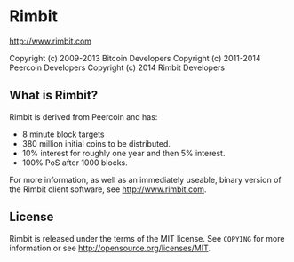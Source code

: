 Rimbit
================================

http://www.rimbit.com

Copyright (c) 2009-2013 Bitcoin Developers
Copyright (c) 2011-2014 Peercoin Developers
Copyright (c) 2014 Rimbit Developers

What is Rimbit?
----------------

Rimbit is derived from Peercoin and has:
 - 8 minute block targets
 - 380 million initial coins to be distributed.
 - 10% interest for roughly one year and then 5% interest.
 - 100% PoS after 1000 blocks.

For more information, as well as an immediately useable, binary version of
the Rimbit client software, see http://www.rimbit.com.

License
-------

Rimbit is released under the terms of the MIT license. See `COPYING` for more
information or see http://opensource.org/licenses/MIT.
